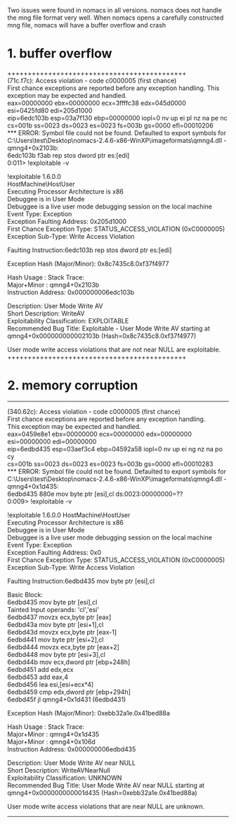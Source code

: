



Two issues were found in nomacs in all versions.  nomacs does not handle the mng file format very well. When nomacs opens a carefully constructed mng file, nomacs will have a buffer overflow and crash




# 1.  buffer overflow
++++++++++++++++++++++++++++++++++++++++++++         
(71c.f7c): Access violation - code c0000005 (first chance)     
First chance exceptions are reported before any exception handling. 
This exception may be expected and handled.  
eax=00000000 ebx=00000000 ecx=3ffffc38 edx=045d0000 esi=0425fd80 edi=205d1000  
eip=6edc103b esp=03a7f130 ebp=00000000 iopl=0         nv up ei pl nz na pe nc  
cs=001b  ss=0023  ds=0023  es=0023  fs=003b  gs=0000             efl=00010206  
*** ERROR: Symbol file could not be found.  Defaulted to export symbols for C:\Users\test\Desktop\nomacs-2.4.6-x86-WinXP\imageformats\qmng4.dll -    
qmng4+0x2103b:  
6edc103b f3ab            rep stos dword ptr es:[edi]  
0:011> !exploitable -v   

!exploitable 1.6.0.0  
HostMachine\HostUser   
Executing Processor Architecture is x86  
Debuggee is in User Mode  
Debuggee is a live user mode debugging session on the local machine  
Event Type: Exception  
Exception Faulting Address: 0x205d1000  
First Chance Exception Type: STATUS_ACCESS_VIOLATION (0xC0000005)  
Exception Sub-Type: Write Access Violation  

Faulting Instruction:6edc103b rep stos dword ptr es:[edi]  

Exception Hash (Major/Minor): 0x8c7435c8.0xf37f4977  

 Hash Usage : Stack Trace:  
Major+Minor : qmng4+0x2103b  
Instruction Address: 0x000000006edc103b  

Description: User Mode Write AV  
Short Description: WriteAV  
Exploitability Classification: EXPLOITABLE  
Recommended Bug Title: Exploitable - User Mode Write AV starting at qmng4+0x000000000002103b (Hash=0x8c7435c8.0xf37f4977)  

User mode write access violations that are not near NULL are exploitable.  
++++++++++++++++++++++++++++++++++++++++++++  


# 2. memory corruption
*************************************************************************
(340.62c): Access violation - code c0000005 (first chance)  
First chance exceptions are reported before any exception handling.  
This exception may be expected and handled.  
eax=0459e8e1 ebx=00000000 ecx=00000000 edx=00000000 esi=00000000 edi=00000000  
eip=6edbd435 esp=03aef3c4 ebp=04592a58 iopl=0         nv up ei ng nz na po cy  
cs=001b  ss=0023  ds=0023  es=0023  fs=003b  gs=0000             efl=00010283  
*** ERROR: Symbol file could not be found.  Defaulted to export symbols for C:\Users\test\Desktop\nomacs-2.4.6-x86-WinXP\imageformats\qmng4.dll -    
qmng4+0x1d435:  
6edbd435 880e            mov     byte ptr [esi],cl          ds:0023:00000000=??   
0:009> !exploitable -v  
  
!exploitable 1.6.0.0
HostMachine\HostUser  
Executing Processor Architecture is x86  
Debuggee is in User Mode  
Debuggee is a live user mode debugging session on the local machine  
Event Type: Exception  
Exception Faulting Address: 0x0  
First Chance Exception Type: STATUS_ACCESS_VIOLATION (0xC0000005)  
Exception Sub-Type: Write Access Violation  

Faulting Instruction:6edbd435 mov byte ptr [esi],cl  

Basic Block:  
    6edbd435 mov byte ptr [esi],cl  
       Tainted Input operands: 'cl','esi'  
    6edbd437 movzx ecx,byte ptr [eax]  
    6edbd43a mov byte ptr [esi+1],cl  
    6edbd43d movzx ecx,byte ptr [eax-1]  
    6edbd441 mov byte ptr [esi+2],cl  
    6edbd444 movzx ecx,byte ptr [eax+2]  
    6edbd448 mov byte ptr [esi+3],cl  
    6edbd44b mov ecx,dword ptr [ebp+248h]  
    6edbd451 add edx,ecx  
    6edbd453 add eax,4  
    6edbd456 lea esi,[esi+ecx*4]  
    6edbd459 cmp edx,dword ptr [ebp+294h]  
    6edbd45f jl qmng4+0x1d431 (6edbd431)  

Exception Hash (Major/Minor): 0xebb32a1e.0x41bed88a  

 Hash Usage : Stack Trace:   
Major+Minor : qmng4+0x1d435   
Major+Minor : qmng4+0x106d   
Instruction Address: 0x000000006edbd435   

Description: User Mode Write AV near NULL  
Short Description: WriteAVNearNull   
Exploitability Classification: UNKNOWN  
Recommended Bug Title: User Mode Write AV near NULL starting at qmng4+0x000000000001d435 (Hash=0xebb32a1e.0x41bed88a)   

User mode write access violations that are near NULL are unknown.  

*************************************************************************
